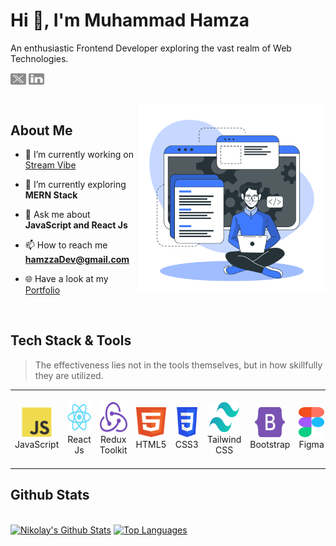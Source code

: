 <h1 align="left">Hi 👋, I'm Muhammad Hamza</h1>
<p align="left">An enthusiastic Frontend Developer exploring the vast realm of Web Technologies.</p>

<p align="left">
<a href="https://twitter.com/hamzzaDev" target="blank"><img align="center" src="assets/twitter-x.svg" alt="hamzzaDev" height="18" width="25" /></a>
<a href="https://linkedin.com/in/hamzzaDev" target="blank"><img align="center" src="assets/linkedin.svg" alt="hamzzaDev" height="18" width="25" /></a>
</p>
<br/>

<img align="right" alt="SVG" src="assets/developer.svg" width="300px"/>


## About Me
- 🔭 I’m currently working on [Stream Vibe](https://github.com/hamzzaDev/stream-vibe)

- 🌱 I’m currently exploring **MERN Stack**

- 💬 Ask me about **JavaScript and React Js**

- 📫 How to reach me **hamzzaDev@gmail.com**

- 🌐 Have a look at my [Portfolio](https://hamzzadev.netlify.app/)
<br/>




<h2 align="left">Tech Stack & Tools</h2>

> The effectiveness lies not in the tools themselves, but in how skillfully they are utilized.

<table>
  <tr>
    <td align="center" width="96">
      <a>
        <img src="./tech/javascript.svg" width="48" height="48" alt="JavaScript" />
      </a>
      <br>JavaScript
    </td>
    <td align="center" width="96">
      <a>
        <img src="./tech/react.svg" width="48" height="48" alt="React Js" />
      </a>
      <br>React Js
    </td>
    <td align="center" width="96">
      <a>
        <img src="./tech/redux.svg" width="48" height="48" alt="Redux" />
      </a>
      <br>Redux Toolkit
    </td>
    <td align="center" width="96">
      <a>
        <img src="./tech/html.svg" width="48" height="48" alt="HTML" />
      </a>
      <br>HTML5
    </td>
    <td align="center" width="96">
      <a>
        <img src="./tech/CSS.svg" width="48" height="48" alt="CSS" />
      </a>
      <br>CSS3
    </td>
    <td align="center" width="96" height="120">
      <a>
        <img src="./tech/tailwindcss.svg" width="48" height="48" alt="Tailwind CSS" />
      </a>
      <br>Tailwind CSS
    </td>
    <td align="center" width="96">
      <a>
        <img src="./tech/bootstrap.svg" width="48" height="48" alt="Bootstrap" />
      </a>
      <br>Bootstrap
    </td>
    <td align="center" width="96">
      <a>
        <img src="./tech/figma.svg" width="48" height="48" alt="Figma" />
      </a>
      <br>Figma
    </td>
    <td align="center" width="96">
      <a>
        <img src="./tech/photoshop.svg" width="48" height="48" alt="Photoshop" />
      </a>
      <br>Adobe Photoshop
    </td>
    <!-- <td align="center" width="96">
      <a>
        <img src="./tech/illustrator.svg" width="48" height="48" alt="Illustrator" />
      </a>
      <br>Adobe Illustrator
    </td> -->
  </tr>
</table>

<h2 align="left">Github Stats</h2>

<br/>
    <a href="https://github.com/devHamzza/github-readme-stats"><img alt="Nikolay's Github Stats" src="https://github-readme-stats.vercel.app/api?username=devHamzza&show_icons=true&count_private=true&theme=react&hide_border=true&bg_color=0D1117" /></a>
  <a href="https://github.com/devHamzza/github-readme-stats"><img alt="Top Languages" src="https://github-readme-stats.vercel.app/api/top-langs/?username=devHamzza&langs_count=8&count_private=true&layout=compact&theme=react&hide_border=true&bg_color=0D1117" /></a>
  <br/>

